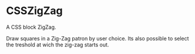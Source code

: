 # CSSZigZag
A CSS block ZigZag.

Draw squares in a Zig-Zag patron by user choice. Its also possible to select the treshold at wich the zig-zag starts out.
